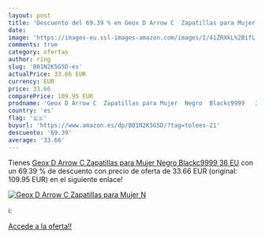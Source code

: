 ```yaml
---
layout: post
title: 'Descuento del 69.39 % en Geox D Arrow C  Zapatillas para Mujer  N'
date: 
image: 'https://images-eu.ssl-images-amazon.com/images/I/41ZRXkL%2BifL._SL200_.jpg'
comments: true
category: ofertas
author: ring
slug: 'B01N2K5G5D-es'
actualPrice: 33.66 EUR
currency: EUR
price: 33.66
comparePrice: 109.95 EUR
prodname: 'Geox D Arrow C  Zapatillas para Mujer  Negro  Blackc9999   36 EU'
country: 'es'
flag: '🇪🇸'
buyurl: 'https://www.amazon.es/dp/B01N2K5G5D/?tag=tolees-21'
descuento: '69.39'
average: '33.66'
---
```


Tienes [Geox D Arrow C  Zapatillas para Mujer  Negro  Blackc9999   36 EU](https://www.amazon.es/dp/B01N2K5G5D/?tag=tolees-21) con un 69.39 % de descuento con precio de oferta de 33.66 EUR (original: 109.95 EUR) en el siguiente enlace!

[![Geox D Arrow C  Zapatillas para Mujer  N](https://images-eu.ssl-images-amazon.com/images/I/41ZRXkL%2BifL._SL200_.jpg)](https://www.amazon.es/dp/B01N2K5G5D/?tag=tolees-21)

ℹ️:


[Accede a la oferta!!](https://www.amazon.es/dp/B01N2K5G5D/?tag=tolees-21)
